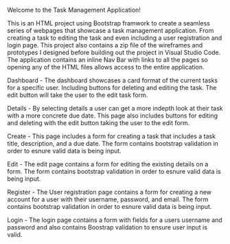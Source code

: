 Welcome to the Task Management Application!

This is an HTML project using Bootstrap framwork to create a seamless series of webpages that showcase a task management application. From creating a task to editing the task and even including a user registration and login page.
This project also contains a zip file of the wireframes and prototypes I designed before building out the project in Visual Studio Code. The application contains an inline Nav Bar with links to all the pages so opening any of the HTML files allows access to the entire application.

  Dashboard - The dashboard showcases a card format of the current tasks for a specific user. Including buttons for deleting and editing the task. The edit button will take the user to the edit task form.

  Details - By selecting details a user can get a more indepth look at their task with a more concrete due date. This page also includes buttons for editing and deleting with the edit button taking the user to the edit form.

  Create - This page includes a form for creating a task that includes a task title, description, and a due date. The form contains bootstrap validation in order to esnure valid data is being input.

  Edit - The edit page contains a form for editing the existing details on a form. The form contains bootstrap validation in order to esnure valid data is being input.

  Register - The User registration page contains a form for creating a new account for a user with their username, password, and email. The form contains bootstrap validation in order to esnure valid data is being input.

  Login - The login page contains a form with fields for a users username and password and also contains Boostrap validation to ensure user input is valid.
